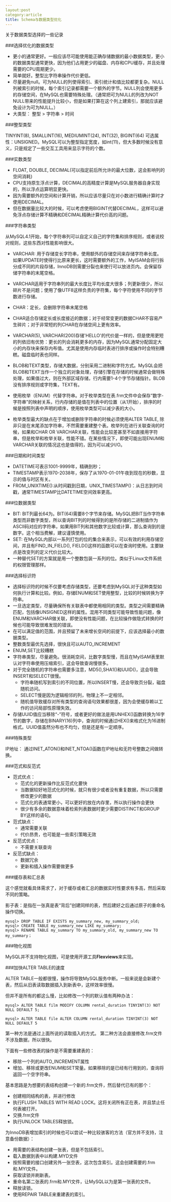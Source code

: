 ```yaml
---
layout:post
category:article
title: Schema与数据类型优化
---
```

关于数据类型选择的一些记录

###选择优化的数据类型

 -  更小的通常更好。一般应该尽可能使用能正确存储数据的最小数据类型，更小的数据类型通常更快，因为他们占用更少的磁盘、内存和CPU缓存，并且处理需要的CPU周期更少。
 -  简单就好。整型比字符串操作代价更低。
 -  尽量避免null。可为NULL的列使得索引、索引统计和值比较都更复杂。NULL列被索引的时候，每个索引记录都需要一个额外的字节。NULL列会使用更多的存储空间，在MySQL也需要特殊处理。（通常把可为NULL的列改为NOT NULL带来的性能提升比较小，但是如果打算在这个列上建索引，那就应该避免设计为可为NULL。）
 -  大类型： 整型 > 字符串 > 时间

###整型类型
    
TINYINT(8), SMALLINT(16), MEDIUMINT(24), INT(32), BIGINT(64)
可选属性：UNSIGNED。MySQL可以为整型指定宽度，如int(11)，但大多数时候没有意义，只是规定了一些交互工具用来显示字符的个数。

###实数类型

 - FLOAT, DOUBLE, DECIMAL(可以指定前后所允许的最大位数，这会影响列的空间消耗)
 - CPU支持原生浮点计算，DECIMAL的高精度计算是MySQL服务器自身实现的，所以浮点运算明显更快。
 - 因为需要额外的空间和计算开销，所以应该尽量只在对小数进行精确计算时才使用DECIMAL。
 - 但在数据量比较大的时候，可以考虑使用BIGINT代替DECIMAL，这样可以避免浮点存储计算不精确和DECIMAL精确计算代价高的问题。

###字符串类型

从MySQL4.1开始，每个字符串列可以自定义自己的字符集和排序规则，或者说校对规则，这些东西对性能影响很大。

 -  VARCHAR: 用于存储变长字符串，使用额外的存储空间来存储字符串长度。如果UPDATE时使得行比原来更长，这时需要额外的工作，MyISAM会将行拆分成不同的片段存储，InnoDB则需要分裂也来使行可以放进页内。会保留存储字符串的末尾空格。
 -  VARCHAR适用于字符串列的最大长度比平均长度大很多；列更新很少，所以碎片不是问题；使用了像UTF8这样负责的字符集，每个字符使用不同的字节数进行存储。
 -  CHAR：定长，会删除字符串末尾空格
 -  CHAR适合存储定长或长度接近的数据；对于经常变更的数据CHAR不容易产生碎片；对于非常短的列CHAR在存储空间上更有效率。
 -  VARCHAR(5), VARCHAR(200)存储'HELLO'的代价是一样的，但是使用更短的列依旧有优势：更长的列会消耗更多的内存，因为MySQL通常分配固定大小的内存块来保存内布值。尤其是使用内存临时表进行排序或操作时会特别糟糕。磁盘临时表也同样。

 -  BLOB和TEXT类型，存储大数据，分别采用二进制和字符方式。MySQL会把BLOB和TEXT当作一个独立的对象处理，存储引擎在存储的时候通常会做特殊处理，如果值过大，则在外部区域存储，行内需要1-4个字节存储指针。BLOB没有排序规则或字符集，TEXT有。

 -  使用枚举（ENUM）代替字符串。对于枚举类型在表.frm文件中会保存“数字-字符串”的映射关系，行内存储的是值在列表中的位置（从1开始），排序的时候是按照列表中声明的顺序，使用枚举类型可以减少表的大小。
 -  枚举类型最大的缺点在于增加或删除字符串的时候必须使用ALTER TABLE, 除非只是在末尾添加字符串，不然需要重建整个表。枚举列在进行关联查询的时候，如果和CHAR OR VARCHAR关联，性能会比较差甚至不如直接用字符串，但是枚举和枚举关联，性能不错。在某些情况下，即使可能出现ENUM和VARCHAR关联的情况这也是值得的，因为可以减少I/O。

###日期和时间类型

 - DATETIME可表示1001-9999年，精确到秒；
 - TIMESTAMP表示1970-2038年，保存了从1970-01-01午夜到现在的秒数，显示的值与时区有关。
 - FROM\_UNIXTIME():从时间戳到日期，UNIX\_TIMESTAMP()：从日志到时间戳，通常TIMESTAMP比DATETIME空间效率更高。

###位数据类型

 * BIT: BIT列最长64为。BIT(64)需要8个字节来存储。MySQL把BIT当作字符串类型而非数字类型，所以查询BIT列的时候得到的是所存储的二进制值作为ASCII码对应的字符串，如果用BIT列和其他数字比较或计算，那么查询到的是数字。这个相当费解，建议谨慎使用。
 * SET: 在MySQL内部以一系列打包的位的集合来表示，可以有效的利用存储空间，并且有FIND\_IN\_FIELD(), FIELD()这样的函数可以在查询时使用。主要缺点是改变列的定义代价比较大。
 * 一种替代SET的方案就是用一个整数包装一系列的位。类似于Linux文件系统的权限管理那样。
 
###选择标识符

 - 选择标识符的时候不仅要考虑存储类型，还要考虑到MySQL对于这种类型如何执行计算和比较。例如，存储ENUM和SET使用整型，比较的时候转换为字符串。
 - 一旦选定类型，尽量确保所有关联表中都使用相同的类型。类型之间需要精确匹配，包括像UNSIGNED这样的属性。混用不同类型可能导致性能问题，像ENUM和VARCHAR做关联，即使没有性能问题，在比较操作做隐式转换的时候也可能导致很难发现的错误。
 - 在可以满足值的范围，并且预留了未来增长空间的前提下，应该选择最小的数据类型。
 - 整数类型最优先选择，很快且可以AUTO\_INCREMENT
 - ENUM,SET比较糟糕
 - 字符串类型，尽量避免。很消耗空间，比数字类型慢，而且在MyISAM表里默认对字符串使用压缩索引，这会导致查询慢很多。
 - 对于完全随机的字符串也需要多注意，MD5(),SHA1()和UUID()，这会导致INSERT和SELECT很慢。
    *  字符串随机写到索引的不同位置，所以INSERT慢，还会导致页分裂，磁盘随机访问。
    *  SELECT慢是因为逻辑相邻的列，物理上不一定相邻。
    *  随机值导致缓存对所有类型的查询语句效果都很差，因为会使缓存赖以工作的访问局部性原理失效。
 - 存储UUID值应当移除“-”符号，或者更好的做法是用UNHEX()函数转换为16字节的数字，存储在BINARY(16)列中，查询的时候通过HEX()来格式化为16进制格式。UUID值虽然分布也不均匀，但是还是有一定顺序。
 
###特殊类型

IP地址： 通过INET\_ATON()和INET\_NTOA()函数在IP地址和无符号整数之间做转换。

###范式和反范式

 - 范式优点： 
     * 范式化的更新操作比反范式化要快
     * 当数据较好地范式化的时候，就只有很少或者没有重复数据，所以只需要修改更少的数据
     * 范式化的表通常更小，可以更好的放在内存里，所以执行操作会更快
     * 很少有多余的数据意味着检索列表数据时更少需要DISTINCT和GROUP BY这样的语句。
 - 范式缺点：
     * 通常需要关联
     * 代价昂贵，也可能是一些索引策略无效
 - 反范式优点： 
     * 不需要关联查询 
 - 反范式缺点：
     * 数据冗余
     * 更新和插入操作需要做更多

###缓存表和汇总表

这个感觉就看具体需求了，对于缓存或者汇总的数据实时性要求有多高，然后采取不同的策略。

影子表：是指在一张真是表“背后”创建同样的表，然后建好之后通过原子的重命名操作切换。

```
mysql> DROP TABLE IF EXISTS my_summary_new, my_summary_old;
mysql> CREATE TABLE my_summary_new LIKE my_summary;
mysql> RENAME TABLE my_summary TO my_summary_old, my_summary_new TO my_summary；
```

###物化视图

MySQL并不支持物化视图，可是使用开源工具**Flexviews**来实现。

###加快ALTER TABLE的速度

ALTER TABLE一般都很慢，操作将导致MySQL服务中断。一般来说是会新建个表，然后从旧表读取数据插入到新表中，这样效率很慢。

但并不是所有的都这么慢，比如修改一个列的默认值有两种办法：

```
mysql> ALTER TABLE film MODIFY COLUMN rental_duration TINYINT(3) NOT NULL DEFAULT 5;

mysql> ALTER TABLE file ALTER COLUMN rental_duration TINYINT(3) NOT NULL DEFAULT 5
```

第一种方法是通过上面所说的读取插入的方式。 第二种方法会直接修改.frm文件不涉及数据，所以很快。

下面有一些修改表的操作是不需要重建表的：
 
 - 移除一个列的AUTO_INCREMENT属性
 - 增加、移除或更改ENUM和SET常量。如果移除的是已经有行用到的，查询将返回一个空字符串。

基本思路是为想要的表结构创建一个新的.frm文件，然后替代已有的那个：
 
 - 创建相同结构的表，并进行修改
 - 执行FLUSH TABLES WITH READ LOCK。这将关闭所有正在表，并且禁止任何表被打开。
 - 交换.frm文件
 - 执行UNLOCK TABLES释放锁。

为InnoDB表增加索引的时候也可以尝试一种比较骇客的方法（官方并不支持，注意备份数据）：

 - 用需要的表结构创建一张表，但是不包括索引。
 - 载入数据到表中以构建.MYD文件
 - 按照需要的接口创建另外一张空表，这次包含索引。这会创建需要的.frm和.MYI文件。
 - 获取读锁并刷新表。
 - 重命名第二张表的.frm和.MYI文件，让MySQL以为是第一张表的文件。
 - 释放读锁。
 - 使用REPAIR TABLE来重建表的索引。
   
